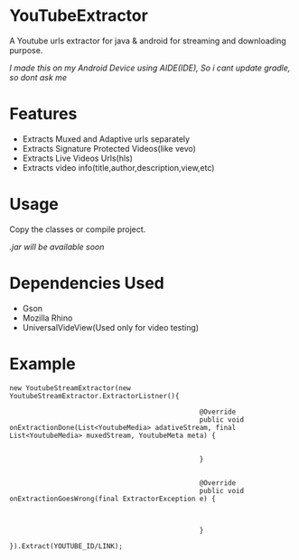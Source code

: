 # YouTubeExtractor

A Youtube urls extractor for java & android for streaming and downloading purpose. 

_I made this on my Android Device using AIDE(IDE),
So i cant update gradle, so dont ask me_ 

# Features

- Extracts Muxed and Adaptive urls separately
- Extracts Signature Protected Videos(like vevo) 
- Extracts Live Videos Urls(hls)
- Extracts video info(title,author,description,view,etc)

 

# Usage

Copy the classes or compile  project.

_.jar will be available  soon_

# Dependencies Used

- Gson
- Mozilla Rhino
- UniversalVideView(Used only for video testing)


# Example


```
new YoutubeStreamExtractor(new YoutubeStreamExtractor.ExtractorListner(){

											   @Override
											   public void onExtractionDone(List<YoutubeMedia> adativeStream, final List<YoutubeMedia> muxedStream, YoutubeMeta meta) {

												   
											   }


											   @Override
											   public void onExtractionGoesWrong(final ExtractorException e) {

												   

											   }
										   }).Extract(YOUTUBE_ID/LINK); 
```




	